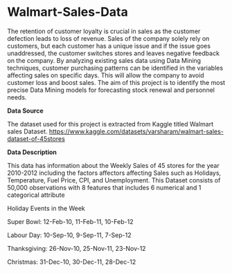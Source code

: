 # Walmart-Sales-Data
The retention of customer loyalty is crucial in sales as the customer defection leads to loss of revenue. Sales of the company solely rely on customers, but each customer has a unique issue and if the issue goes unaddressed, the customer switches stores and leaves negative feedback on the company. By analyzing existing sales data using Data Mining techniques, customer purchasing patterns can be identified in the variables affecting sales on specific days. This will allow the company to avoid customer loss and boost sales. 
The aim of this project is to identify the most precise Data Mining models for forecasting stock renewal and personnel needs.


**Data Source**

The dataset used for this project is extracted from Kaggle titled Walmart sales Dataset.
https://www.kaggle.com/datasets/varsharam/walmart-sales-dataset-of-45stores

**Data Description**

This data has information about the Weekly Sales of 45 stores for the year 2010-2012 including the factors affectors affecting Sales such as Holidays, Temperature, Fuel Price, CPI, and Unemployment.
This Dataset consists of 50,000 observations with 8 features that includes 6 numerical and 1 categorical attribute

Holiday Events in the Week

Super Bowl: 12-Feb-10, 11-Feb-11, 10-Feb-12

Labour Day: 10-Sep-10, 9-Sep-11, 7-Sep-12

Thanksgiving: 26-Nov-10, 25-Nov-11, 23-Nov-12

Christmas: 31-Dec-10, 30-Dec-11, 28-Dec-12







